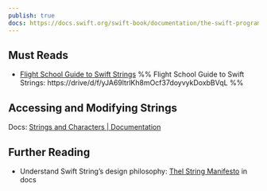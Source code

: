 ```yaml
---
publish: true
docs: https://docs.swift.org/swift-book/documentation/the-swift-programming-language/stringsandcharacters/
---
```

## Must Reads
- [Flight School Guide to Swift Strings](https://flight.school/books/strings/)
%% Flight School Guide to Swift Strings: https://drive/d/f/yJA69ltrlKh8mOcf37doyvykDoxbBVqL %%

## Accessing and Modifying Strings
Docs: [Strings and Characters | Documentation](https://docs.swift.org/swift-book/documentation/the-swift-programming-language/stringsandcharacters/#Accessing-and-Modifying-a-String)

## Further Reading
- Understand Swift String’s design philosophy: [Thel String Manifesto](https://github.com/apple/swift/blob/main/docs/StringManifesto.md) in docs